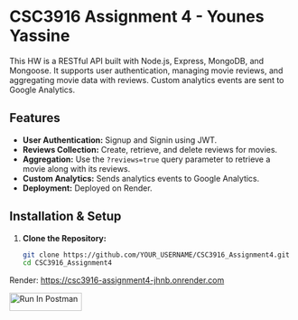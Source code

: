 # CSC3916 Assignment 4 - Younes Yassine

This HW is a RESTful API built with Node.js, Express, MongoDB, and Mongoose. It supports user authentication, managing movie reviews, and aggregating movie data with reviews. Custom analytics events are sent to Google Analytics.

## Features
- **User Authentication:** Signup and Signin using JWT.
- **Reviews Collection:** Create, retrieve, and delete reviews for movies.
- **Aggregation:** Use the `?reviews=true` query parameter to retrieve a movie along with its reviews.
- **Custom Analytics:** Sends analytics events to Google Analytics.
- **Deployment:** Deployed on Render.

## Installation & Setup
1. **Clone the Repository:**
   ```bash
   git clone https://github.com/YOUR_USERNAME/CSC3916_Assignment4.git
   cd CSC3916_Assignment4

Render: https://csc3916-assignment4-jhnb.onrender.com

[<img src="https://run.pstmn.io/button.svg" alt="Run In Postman" style="width: 128px; height: 32px;">](https://app.getpostman.com/run-collection/38973044-771f4a33-8cfe-4d05-9523-1587f07040d3?action=collection%2Ffork&source=rip_markdown&collection-url=entityId%3D38973044-771f4a33-8cfe-4d05-9523-1587f07040d3%26entityType%3Dcollection%26workspaceId%3Db658d2e3-4b68-47a0-9ebe-b5fe94e0d60e)
